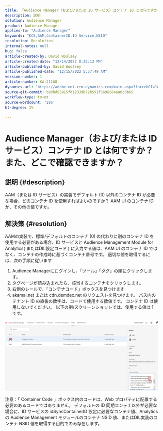 ```yaml
---
title: 「Audience Manager（および/または ID サービス）コンテナ ID とは何ですか？」
description: 説明
solution: Audience Manager
product: Audience Manager
applies-to: "Audience Manager"
keywords: "KCS,AAM,ContainerID,ID Service,NSID"
resolution: Resolution
internal-notes: null
bug: false
article-created-by: David Woolsey
article-created-date: "12/14/2022 8:35:13 PM"
article-published-by: David Woolsey
article-published-date: "12/15/2022 5:57:49 AM"
version-number: 1
article-number: KA-21168
dynamics-url: "https://adobe-ent.crm.dynamics.com/main.aspx?forceUCI=1&pagetype=entityrecord&etn=knowledgearticle&id=14ebc5cb-ee7b-ed11-81ac-6045bd006a22"
source-git-commit: b9dbd95915fd12339b72b591f5698664aa0c6b65
workflow-type: tm+mt
source-wordcount: '286'
ht-degree: 1%

---
```


# Audience Manager（および/または ID サービス）コンテナ ID とは何ですか？また、どこで確認できますか？

## 説明 {#description}


AAM（または ID サービス）の実装でデフォルト (0) 以外のコンテナ ID が必要な場合、どのコンテナ ID を使用すればよいのですか？ AAM UI のコンテナ ID か、その他の値ですか。


## 解決策 {#resolution}


AAMの実装で、標準/デフォルトのコンテナ (0) の代わりに別のコンテナ ID を使用する必要がある場合、ID サービスと Audience Management Module for Analytics( またはDIL設定コード ) に入力する値は、AAM UI のコンテナ ID ではなく、コンテナの作成時に基づくコンテナ番号です。 適切な値を取得するには、次の手順に従います

1. Audience Managerにログインし、「ツール」「タグ」の順にクリックします。
2. タグページが読み込まれたら、該当するコンテナをクリックします。
3. 右側のレールで、「コンテナコード」ボックスを見つけます
4. akamai.net または cdn.demdex.net のリクエストを見つけます。 パス内のテナント ID の直後の数字は、コードで使用する数値です。 コンテナ ID は使用しないでください。 以下の例/スクリーンショットでは、使用する値は 1 です。


![](assets/4768ad75-347c-ed11-81ac-6045bd006a22.png)

注意：「 Container Code 」ボックス内のコードは、Web プロパティに配置する必要のあるコードではありません。 デフォルトの ID 同期コンテナ以外が必要な場合に、ID サービスの idSyncContainerID 設定に必要なコンテナ値、Analytics の Audience Management モジュールのコンテナ NSID 値、またはDIL実装のコンテナ NSID 値を取得する目的でのみ存在します。


